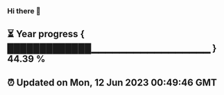 ### Hi there 👋
⏳ Year progress { █████████████▁▁▁▁▁▁▁▁▁▁▁▁▁▁▁▁▁ } 44.39 %
---
⏰ Updated on Mon, 12 Jun 2023 00:49:46 GMT
---
